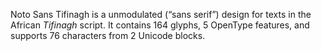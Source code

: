 Noto Sans Tifinagh is a unmodulated (“sans serif”) design for texts in the African _Tifinagh_ script. It contains 164 glyphs, 5 OpenType features, and supports 76 characters from 2 Unicode blocks.